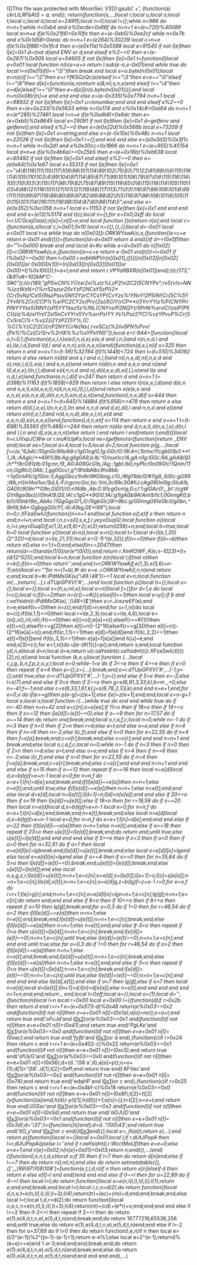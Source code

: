 ([[This file was protected with MoonSec V3]]):gsub('.+', (function(a) _ckrLtLRFbAtS = a; end)); return(function(s,...)local r;local u;local o;local t;local c;local d;local e=24915;local n=0;local l={};while n<966 do n=n+1;while n<0xb4 and e%0xcde<0x66f do n=n+1 e=(e+720)%40089 local a=n+e if(e%0x21f4)<0x10fa then e=(e-0xb5)%0xa2cf while n<0x7b and e%0x1d58<0xeac do n=n+1 e=(e*264)%30239 local c=n+e if(e%0x3f88)>0x1fc4 then e=(e*0x11a)%0x5588 local e=91545 if not l[e]then l[e]=0x1 d=(not d)and _ENV or d;end elseif e%2~=0 then e=(e-0x267)%0x505 local e=54605 if not l[e]then l[e]=0x1 t=function(l)local e=0x01 local function n(n)e=e+n return l:sub(e-n,e-0x01)end while true do local l=n(0x01)if(l=="\5")then break end local e=o.byte(n(0x01))local e=n(e)if l=="\2"then e=r.YfKSGzQc(e)elseif l=="\3"then e=e~="\0"elseif l=="\6"then d[e]=function(e,n)return s(8,nil,s,n,e)end elseif l=="\4"then e=d[e]elseif l=="\0"then e=d[e][n(o.byte(n(0x01)))];end local n=n(0x08)r[n]=e end end end else e=(e-0x335)%0x7794 n=n+1 local e=98932 if not l[e]then l[e]=0x1 u=tonumber;end end end elseif e%2~=0 then e=(e+0x233)%0x5633 while n<0x174 and e%0x14c8<0xa64 do n=n+1 e=(e*285)%27461 local t=n+e if(e%0xdb8)<0x6dc then e=(e+0xb5)%0x8645 local e=29091 if not l[e]then l[e]=0x1 d=getfenv and getfenv();end elseif e%2~=0 then e=(e*0x22d)%0x566b local e=73209 if not l[e]then l[e]=0x1 o=string;end else e=(e-0x10e)%0x48c n=n+1 local e=22026 if not l[e]then l[e]=0x1 r={};end end end else e=(e*0x3d3)%0x3f1c n=n+1 while n<0x2d1 and e%0x30cc<0x1866 do n=n+1 e=(e+955)%45154 local d=n+e if(e%0x4b6a)>=0x25b5 then e=(e+0x16b)%0xb638 local e=65492 if not l[e]then l[e]=0x1 end elseif e%2~=0 then e=(e*0x64)%0x1e67 local e=35313 if not l[e]then l[e]=0x1 c="\4\8\116\111\110\117\109\98\101\114\89\102\75\83\71\122\81\99\0\6\115\116\114\105\110\103\4\99\104\97\114\85\67\71\99\101\106\79\97\0\6\115\116\114\105\110\103\3\115\117\98\79\82\75\87\89\115\119\65\0\6\115\116\114\105\110\103\4\98\121\116\101\121\101\121\118\68\117\113\71\0\5\116\97\98\108\101\6\99\111\110\99\97\116\86\80\89\97\82\66\88\82\0\5\116\97\98\108\101\6\105\110\115\101\114\116\111\118\98\104\87\80\86\114\5";end else e=(e*0x352)%0xc058 n=n+1 local e=11153 if not l[e]then l[e]=0x1 end end end end end e=(e*13)%5174 end t(c);local n={};for e=0x0,0xff do local l=r.UCGcejOa(e);n[e]=l;n[l]=e;end local function f(e)return n[e];end local c=(function(a,o)local c,l=0x01,0x10 local n={{},{},{}}local d=-0x01 local e=0x01 local t=a while true do n[0x03][r.ORKWYswA(o,e,(function()e=c+e return e-0x01 end)())]=(function()d=d+0x01 return d end)()if d==(0x0f)then d=""l=0x000 break end end local d=#o while e<d+0x01 do n[0x02][l]=r.ORKWYswA(o,e,(function()e=c+e return e-0x01 end)())l=l+0x01 if l%0x02==0x00 then l=0x00 r.ovbhWPVr(n[0x01],(f((((n[0x03][n[0x02][0x00]]or 0x00)*0x10)+(n[0x03][n[0x02][0x01]]or 0x00)+t)%0x100)));t=a+t;end end return r.VPYaRBXR(n[0x01])end);t(c(173,"{&9?u#=102kM^C-S#0"));t(c(189,"gP5ivCN*%Y{!zsr2vi%ziz%LzP2!vi*2C2(5CNYPs*;rv5{v!s=NN%{zzWzN>{!%rr52*szur25xY*zP2NCsY5zP!}2*{Cr{5vNz!Cs!5{NszPssv5N!!2YzrCYCsYP{CvYzs%!YNvY!2P5iN!!Cr{5C%5!!2YvN%2Cr{CCP%%srPC2CY2s{Pr*v{2s{i5CiY{rCP**i{5YrrYYiz%P{CNYPriPiNYYYss5{NNY{sP5Y*YYssz5z%!NL{*CNYvs!P2NQY{r5PrNi%srvi*Ci!zsiP{P5C{Iziz%4zsIYrsY2s!5nCvYYrv5Y*v%srrPs*!YY.Ys%Psz2?!C)%vzYPvvP%Cr{5Cv5*rsCi%=%vz2{i2*YzPZ{5Y%;{C %C{%YzC2!2Ci{r{P2NY{CrNi{Ns{.rvv5Cz{%2iiv5PN%Pvv!{Ps%!%Cz{Cr!5r*v%2r!i#%%z%sYPs*YN5"));local e=(-944+(function()local o,t=0,1;(function(d,e,l,n)e(e(l,n,d,e),e(e,d and l,n,l)and n(n,n,d,l and e),l(e,l,d,l)and l(d,l and e,n,n),e(e,n,e,n))end)(function(d,e,l,n)if o>325 then return n end o=o+1 t=(t-56)%32784 if(t%1448)<724 then t=(t+510)%34092 return d else return n(d(d and e,l and n,l,l)and n(l,n,e,d),n(l,n,e,d and e),n(e,l,d,l),e(e,l and e,n,e))end return n(d(n,e and e,e,n and n)and l(l,d,e,e),l(n,l,l,d)and e(d,n,n,d and n),d(d,e,e,d),e(l,l,l,n)and l(e and n,d,l,e))end,function(e,n,l,d)if o>247 then return d end o=o+1 t=(t*398)%11163 if(t%1858)<929 then return l else return l(n(e,e,l,d)and d(e,n and e,e,l),e(d,e,e,l),n(d,n,e,n),l(l,l,l,e))end return e(e(e,e and e,n,e),e(e,n,e,d),d(n,e,n,l),e(n,d,e,n))end,function(l,n,e,d)if o>444 then return e end o=o+1 t=(t+645)%14884 if(t%956)<=478 then return e else return d(l(l,l,e,e),l(n,n,e,l),l(n and n,n,d and d,e),d(l,l and n,n,d and e))end return e(n(l,e,l,l)and n(d,n,n,d),d(e,e,l,n),e(d and e,e,n,d),e(n,e,e,e))end,function(l,d,n,e)if o>114 then return e end o=o+1 t=(t-698)%35393 if(t%488)<=244 then return n(d(e and d,n,e,l),d(n,e,l,e),d(n,l and l,l,n and d),e(e,e,n,n))else return l end return l end)return t;end)())local h=r.UVxpJCWw or r.muKiUpKx;local ne=(getfenv)or(function()return _ENV end);local ee=1;local a=4;local t=3;local d=2;local function p(g,...)local f=c(e,"6,bAl:/10gnG*c9!b/A9:c1*gG*1cg!0,1g:G0c!O:!9l:A*/,1ln!nc!!!c*gb0i1b/l:**!1,/A,:AAglc/**A9l%9b:Ag:gllg0*A9_*,b:lb:^0/nun!cc!A,gA*:n1g:lG0c:9A,gAAlb1j0/n**!9cO*91zlb:01g:*nn,!9,,A0:*A*09Gc*G!b,/Ag::1gbl:*/b0,nyP*lc/*0n09G!c*!1Qnln/11cn,Gg9lc0,0Ab:,1,gg0Gcc!*,g*/9!slbAlb*c9!o8bb:<1q0cnA*1c!g1Gnc:!l,AggGbcc!ln9cl9*KGbng,c*!G,/#*lg11bb/0/#1!g9,,ll/l0c:gG99;Wb,n!l/n1Anl1uc!Sd,*lL:F/cgcnc*Gn/,*bc:1/nl,0c*99c3G#!lJ:cAg090n0lg:GlcA!b,GADl!/909n**G9n,GlDl1//0:n1*A9b.,Ab:G:91cg*G*cn!g,0:c/:1:glGAc0!,,,b!::/cgWG!*n9go0bcl///0lnA*!9,QS,!A!:c1*gG**9G!0,1A/:g1lgAGb9A!Am!b!lc1,0Gnn*gK0,bb/l//l0lnb*19a,,AbAc:!1Gg*Ggc0!1,/l/:l1lgbGlc}9!>9bc:g/G0nng*091e0b:ll/g0bn,*^9H!9,9A*:GgbggG0c1!1,:Al:A1bg,GE*!99");local n=0;r.XFzaSwiU(function()n=n+1 end)local function e(l,e)if e then return n end;n=l+n;end local l,n,c=s(0,s,e,f,r.yeyvDuqG);local function o()local n,l=r.yeyvDuqG(f,e(1,3),e(5,6)+2);e(2);return(l*256)+n;end;local b=true;local b=0 local function y()local d=n();local e=n();local t=1;local d=(l(e,1,20)*(2^32))+d;local n=l(e,21,31);local e=((-1)^l(e,32));if(n==0)then if(d==b)then return e*0;else n=1;t=0;end;elseif(n==2047)then return(d==0)and(e*(1/0))or(e*(0/0));end;return r.XmKOWF_K(e,n-1023)*(t+(d/(2^52)));end;local k=n;local function z(n)local l;if(not n)then n=k();if(n==0)then return'';end;end;l=r.ORKWYswA(f,e(1,3),e(5,6)+n-1);e(n)local e=""for n=(1+b),#l do e=e..r.ORKWYswA(l,n,n)end return e;end;local b=#r.iPdtMsGK(u('\49.\48'))~=1 local e=n;local function m(...)return{...},r.dTUpGPXV('#',...)end local function p()local h={};local u={};local e={};local s={h,u,nil,e};local e=n()local f={}for d=1,e do local l=c();local n;if(l==2)then n=(c()~=#{});elseif(l==1)then local e=y();if b and r.oaYsidnt(r.iPdtMsGK(e),'.(\48+)$')then e=r.JcezwEF_(e);end n=e;elseif(l==0)then n=z();end;f[d]=n;end;for u=1,n()do local e=c();if(l(e,1,1)==0)then local r=l(e,2,3);local c=l(e,4,6);local e={o(),o(),nil,nil};if(r==0)then e[t]=o();e[a]=o();elseif(r==#{1})then e[t]=n();elseif(r==g[2])then e[t]=n()-(2^16)elseif(r==g[3])then e[t]=n()-(2^16)e[a]=o();end;if(l(c,1,1)==1)then e[d]=f[e[d]]end if(l(c,2,2)==1)then e[t]=f[e[t]]end if(l(c,3,3)==1)then e[a]=f[e[a]]end h[u]=e;end end;s[3]=c();for e=1,n()do u[e-(#{1})]=p();end;return s;end;local function y(l,n,e)local d=n;local d=e;return u(r.oaYsidnt(r.oaYsidnt(({r.XFzaSwiU(l)})[2],n),e))end local function _(k,e,u)local function _(...)local c,j,g,_,b,n,f,p,z,o,y,l;local e=0;while-1<e do if 3<=e then if 4>=e then if e>0 then repeat if e<4 then p={};z={...};break;end;o=r.dTUpGPXV('#',...)-1;y={};until true;else o=r.dTUpGPXV('#',...)-1;y={};end else if 5<e then e=-2;else l=s(7);end end else if 0<e then if 2~=e then g=s(6,91,3,33,k);b=m _=0;else n=-41;f=-1;end else c=s(6,33,1,61,k);j=s(6,78,2,33,k);end end e=e+1;end;for e=0,o do if(e>=g)then p[e-g]=z[e+1];else l[e]=z[e+1];end;end;local e=o-g+1 local e;local o;local function r(...)while true do end end while true do if n<-40 then n=n+42 end e=c[n];o=e[ee];if 11<o then if 18>o then if 14>=o then if o<=12 then l[e[d]]=(e[t]~=0);else if o~=9 then for n=17,57 do if o~=14 then do return end;break;end;local o,r,a,f,c;local n=0;while n>-1 do if n<3 then if n>0 then if 2>n then r=d;else a=t;end else o=e;end else if n>4 then if n==6 then n=-2;else l(c,f);end else if n>0 then for e=22,55 do if n<4 then f=o[a];break;end;c=o[r];break;end;else c=o[r];end end end n=n+1 end break;end;else local o,r,a,f,c;local n=0;while n>-1 do if n<3 then if n>0 then if 2>n then r=d;else a=t;end else o=e;end else if n>4 then if n==6 then n=-2;else l(c,f);end else if n>0 then for e=22,55 do if n<4 then f=o[a];break;end;c=o[r];break;end;else c=o[r];end end end n=n+1 end end end else if o>15 then if o~=12 then repeat if o~=16 then local n=e[d]local d,e=b(l[n](h(l,n+1,e[t])))f=e+n-1 local e=0;for n=n,f do e=e+1;l[n]=d[e];end;break;end;if(l[e[d]]~=e[a])then n=n+1;else n=e[t];end;until true;else if(l[e[d]]~=e[a])then n=n+1;else n=e[t];end;end else local d=e[d];local n=l[e[t]];l[d+1]=n;l[d]=n[e[a]];end end else if 20>=o then if o<19 then l[e[d]]=u[e[t]];else if 18<o then for r=19,59 do if o~=20 then local n=e[d]local d,e=b(l[n](h(l,n+1,e[t])))f=e+n-1 local e=0;for n=n,f do e=e+1;l[n]=d[e];end;break;end;n=e[t];break;end;else local n=e[d]local d,e=b(l[n](h(l,n+1,e[t])))f=e+n-1 local e=0;for n=n,f do e=e+1;l[n]=d[e];end;end end else if o<22 then if(l[e[d]]~=e[a])then n=n+1;else n=e[t];end;else if o>=18 then repeat if 23>o then u[e[t]]=l[e[d]];break;end;do return end;until true;else u[e[t]]=l[e[d]];end end end end else if 5>=o then if o<3 then if o>0 then if o>0 then for n=32,61 do if o>1 then local e=e[d]l[e]=l[e](h(l,e+1,f))break;end;l[e[d]]=u[e[t]];break;end;else local e=e[d]l[e]=l[e](h(l,e+1,f))end else local e=e[d]l[e]=l[e](h(l,e+1,f))end else if o>=4 then if o>=0 then for n=35,64 do if 5>o then l[e[d]]=(e[t]~=0);break;end;u[e[t]]=l[e[d]];break;end;else u[e[t]]=l[e[d]];end else local o,s,g,z,r;l[e[d]]=u[e[t]];n=n+1;e=c[n];o=e[d];s=l[e[t]];l[o+1]=s;l[o]=s[e[a]];n=n+1;e=c[n];l(e[d],e[t]);n=n+1;e=c[n];o=e[d]g,z=b(l[o](h(l,o+1,e[t])))f=z+o-1 r=0;for e=o,f do r=r+1;l[e]=g[r];end;n=n+1;e=c[n];o=e[d]l[o]=l[o](h(l,o+1,f))n=n+1;e=c[n];l[e[d]]();n=n+1;e=c[n];do return end;end end else if 8<o then if 10<=o then if 6<=o then repeat if o>10 then l[e[d]]();break;end;for o=0,3 do if 1<o then if o>=0 then for r=46,54 do if o>2 then if(l[e[d]]~=e[a])then n=n+1;else n=e[t];end;break;end;l[e[d]]=u[e[t]];n=n+1;e=c[n];break;end;else if(l[e[d]]~=e[a])then n=n+1;else n=e[t];end;end else if-3<o then repeat if 0<o then u[e[t]]=l[e[d]];n=n+1;e=c[n];break;end;l[e[d]]=(e[t]~=0);n=n+1;e=c[n];until true;else l[e[d]]=(e[t]~=0);n=n+1;e=c[n];end end end until true;else for o=0,3 do if 1<o then if o>=0 then for r=46,54 do if o>2 then if(l[e[d]]~=e[a])then n=n+1;else n=e[t];end;break;end;l[e[d]]=u[e[t]];n=n+1;e=c[n];break;end;else if(l[e[d]]~=e[a])then n=n+1;else n=e[t];end;end else if-3<o then repeat if 0<o then u[e[t]]=l[e[d]];n=n+1;e=c[n];break;end;l[e[d]]=(e[t]~=0);n=n+1;e=c[n];until true;else l[e[d]]=(e[t]~=0);n=n+1;e=c[n];end end end end else l(e[d],e[t]);end else if o<7 then l[e[d]]();else if o>7 then local n=e[d];local d=l[e[t]];l[n+1]=d;l[n]=d[e[a]];else n=e[t];end end end end end n=1+n;end;end;return _ end;local t=0xff;local a={};local o=(1);local d='';(function(n)local l=n local r=0x00 local e=0x00 l={(function(d)if r>0x2b then return d end r=r+1 e=(e+0x573-d)%0x48 return(e%0x03==0x2 and(function(l)if not n[l]then e=e+0x01 n[l]=(0x1a);a[o]=ne();o=o+t;end return true end)'oFcJd'and l[0x2](0x1fe+d))or(e%0x03==0x1 and(function(l)if not n[l]then e=e+0x01 n[l]=(0x41);end return true end)'PgLKe'and l[0x1](d+0x34a))or(e%0x03==0x0 and(function(l)if not n[l]then e=e+0x01 n[l]=(0xac);end return true end)'fyfb_'and l[0x3](d+0x202))or d end),(function(c)if r>0x24 then return c end r=r+1 e=(e+0x402-c)%0x22 return(e%0x03==0x1 and(function(l)if not n[l]then e=e+0x01 n[l]=(0xc5);end return true end)'sfUyG'and l[0x2](0x28d+c))or(e%0x03==0x0 and(function(l)if not n[l]then e=e+0x01 n[l]=(0x56);d={d..'\58 a',d};a[o]=p();o=o+(1);d[1]='\58'..d[1];t[2]=0xff;end return true end)'AFVec'and l[0x3](c+0x30d))or(e%0x03==0x2 and(function(l)if not n[l]then e=e+0x01 n[l]=(0x74);end return true end)'edqHF'and l[0x1](c+0x298))or c end),(function(c)if r>0x25 then return c end r=r+1 e=(e+0x4bf-c)%0x18 return(e%0x03==0x0 and(function(l)if not n[l]then e=e+0x01 n[l]=(0x8f);t[2]=(t[2]*(y(function()a()end,h(d))-y(t[1],h(d))))+1;a[o]={};t=t[2];o=o+t;end return true end)'JGSxc'and l[0x1](0x21a+c))or(e%0x03==0x2 and(function(l)if not n[l]then e=e+0x01 n[l]=(0x5d);end return true end)'aOJUD'and l[0x3](c+0x273))or(e%0x03==0x1 and(function(l)if not n[l]then e=e+0x01 n[l]=(0x3d);d='\37';t={function()t()end};d=d..'\100\43';end return true end)'itO_y'and l[0x2](c+0x157))or c end)}l[0x3](0x530)end){};local e=_(h(a));return e(...);end return p((function()local n={}local e=0x01;local l;if r.dUtJPopA then l=r.dUtJPopA(p)else l=''end if r.oaYsidnt(l,r.WcctMoUf)then e=e+0;else e=e+1;end n[e]=0x02;n[n[e]+0x01]=0x03;return n;end)(),...)end)((function(l,e,n,t,d,o)local o;if 3<l then if l>5 then if l<7 then do return d[n]end;else if l~=7 then do return n(l,nil,n);end else do return setmetatable({},{['__\99\97\108\108']=function(e,t,l,d,n)if n then return e[n]elseif d then return e else e[t]=l end end})end end end else if 0~=l then for o=22,89 do if 4~=l then local l=t;do return function()local e=e(n,l(l,l),l(l,l));l(1);return e;end;end;break;end;local l=t;local r,c,o=d(2);do return function()local d,n,e,t=e(n,l(l,l),l(l,l)+3);l(4);return(t*r)+(e*c)+(n*o)+d;end;end;break;end;else local l=t;local t,d,r=d(2);do return function()local o,e,c,n=e(n,l(l,l),l(l,l)+3);l(4);return(n*t)+(c*d)+(e*r)+o;end;end;end end else if l>=2 then if-2<=l then repeat if 2~=l then do return e(1),e(4,d,t,n,e),e(5,d,t,n)end;break;end;do return 16777216,65536,256 end;until true;else do return e(1),e(4,d,t,n,e),e(5,d,t,n)end;end else if l>-2 then for o=37,69 do if l>0 then do return function(l,e,n)if n then local e=(l/2^(e-1))%2^((n-1)-(e-1)+1);return e-e%1;else local e=2^(e-1);return(l%(e+e)>=e)and 1 or 0;end;end;end;break;end;do return e(1),e(4,d,t,n,e),e(5,d,t,n)end;break;end;else do return e(1),e(4,d,t,n,e),e(5,d,t,n)end;end end end end),...)
